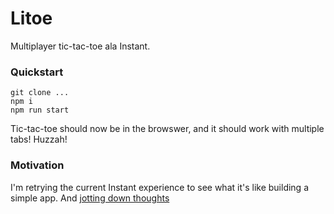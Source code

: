 # Litoe

Multiplayer tic-tac-toe ala Instant.

### Quickstart

```
git clone ...
npm i
npm run start
```

Tic-tac-toe should now be in the browswer, and it should work with multiple tabs! Huzzah!

### Motivation

I'm retrying the current Instant experience to see what it's like building a simple app. And [jotting down thoughts](https://paper.dropbox.com/doc/Litoe-Multiplayer-Tic-Tac-Toe--B3kbUiayio_yskmP1Ga3TuFlAg-s2th3jGLvHEa9qBZxs6G6)

